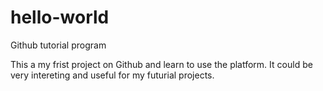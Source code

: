 # hello-world
Github tutorial program


This a my frist project on Github and learn to use the platform.
It could be very intereting and useful for my futurial projects.
